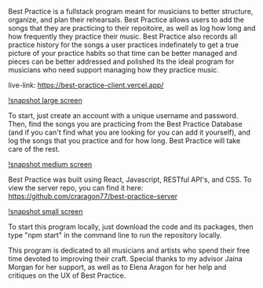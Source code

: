 Best Practice is a fullstack program meant for musicians to better structure, organize, and plan their rehearsals.
Best Practice allows users to add the songs that they are practicing to their repoitoire, as well as log how long and how frequently they practice their music. Best Practice also records all practice history for the songs a user practices indefinately to get a true picture of your practice habits so that time can be better managed and pieces can be better addressed and polished
Its the ideal program for musicians who need support managing how they practice music.

live-link: https://best-practice-client.vercel.app/

[!snapshot large screen](https://github.com/craragon77/Best-Practice-Client/tree/master/src/readme-pics/screenshot1.png)


To start, just create an account with a unique username and password. Then, find the songs you are practicing from the Best Practice Database (and if you can't find what you are looking for you can add it yourself), and log the songs that you practice and for how long. Best Practice will take care of the rest.

[!snapshot medium screen](https://github.com/craragon77/Best-Practice-Client/tree/master/src/readme-pics/screenshot2.png)

Best Practice was built using React, Javascript, RESTful API's, and CSS. To view the server repo, you can find it here: https://github.com/craragon77/best-practice-server

[!snapshot small screen](https://github.com/craragon77/Best-Practice-Client/tree/master/src/readme-pics/screenshot3.png)

To start this program locally, just download the code and its packages, then type "npm start" in the command line to run the repository locally.

This program is dedicated to all musicians and artists who spend their free time devoted to improving their craft. Special thanks to my advisor Jaina Morgan for her support, as well as to Elena Aragon for her help and critiques on the UX of Best Practice.